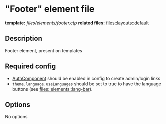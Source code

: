 # "Footer" element file
<i class="icon-file"></i> **template:** *files/elements/footer.ctp*
<i class="icon-cogs"></i> **related files:** [files::layouts::default](../files.layout_default.md/docs:template)

## Description
Footer element, present on templates

## Required config

 * [AuthComponent](../theme_config.component_authComponent.md/docs:template) should be enabled in config to create admin/login links
 * `theme.language.useLanguages` should be set to true to have the language buttons (see [files::elements::lang-bar](../files.elements_lang-bar/docs:template)).

## Options
No options
